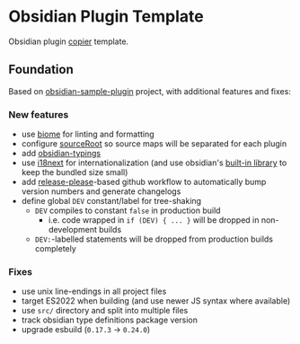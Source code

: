 # Obsidian Plugin Template

Obsidian plugin [copier](https://github.com/copier-org/copier) template.

## Foundation

Based on [obsidian-sample-plugin](https://github.com/obsidianmd/obsidian-sample-plugin) project, with additional features and fixes:

### New features

- use [biome](https://biomejs.dev) for linting and formatting
- configure [sourceRoot](https://esbuild.github.io/api/#source-root) so source maps will be separated for each plugin
- add [obsidian-typings](https://github.com/Fevol/obsidian-typings)
- use [i18next](https://www.i18next.com/) for internationalization (and use obsidian's [built-in library](https://forum.obsidian.md/t/expose-useful-libraries-to-plugin-devs-incl-i18next/89371) to keep the bundled size small)
- add [release-please](https://github.com/googleapis/release-please-action)-based github workflow to automatically bump version numbers and generate changelogs
- define global `DEV` constant/label for tree-shaking
  - `DEV` compiles to constant `false` in production build
    - i.e. code wrapped in `if (DEV) { ... }` will be dropped in non-development builds
  - `DEV:`-labelled statements will be dropped from production builds completely

### Fixes

- use unix line-endings in all project files
- target ES2022 when building (and use newer JS syntax where available)
- use `src/` directory and split into multiple files
- track obsidian type definitions package version
- upgrade esbuild (`0.17.3` -> `0.24.0`)
